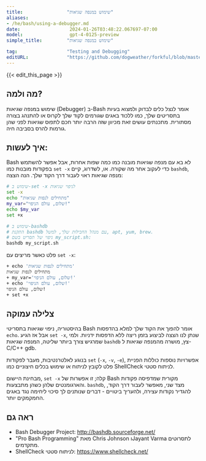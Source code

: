 ```yaml
---
title:                "שימוש במנפה שגיאות"
aliases:
- /he/bash/using-a-debugger.md
date:                  2024-01-26T03:48:22.067697-07:00
model:                 gpt-4-0125-preview
simple_title:         "שימוש במנפה שגיאות"

tag:                  "Testing and Debugging"
editURL:              "https://github.com/dogweather/forkful/blob/master/content/he/bash/using-a-debugger.md"
---
```


{{< edit_this_page >}}

## מה ולמה?
שימוש במנפה שגיאות (Debugger) ב-Bash אומר לנצל כלים לבדוק ולמצוא בעיות בתסריטים שלך, כמו ללכוד באגים שגורמים לקוד שלך לקרוס או להתנהג בצורה מסתורית. מתכנתים עושים זאת מכיוון שזה הרבה יותר חכם לתפוס שגיאות לפני שהן גורמות להרס בסביבה חיה.

## איך לעשות:
Bash לא בא עם מנפה שגיאות מובנה כמו כמה שפות אחרות, אבל אפשר להשתמש בפקודות מובנות כמו `set -x` כדי לעקוב אחר מה שקורה. או, לשדרוג, קיים `bashdb`, מנפה שגיאות ראוי לעבור דרך הקוד שלך. הנה הצצה:

```Bash
# שימוש ב-set -x לניפוי שגיאות
set -x
echo "מתחילים לנפות שגיאות"
my_var="שלום, עולם הניפוי!"
echo $my_var
set +x

# שימוש ב-bashdb
# התקנת bashdb עם מנהל החבילות שלך, למשל, apt, yum, brew.
# ניפוי של תסריט בשם my_script.sh:
bashdb my_script.sh
```

פלט כאשר מריצים עם `set -x`:
```Bash
+ echo 'מתחילים לנפות שגיאות'
מתחילים לנפות שגיאות
+ my_var='שלום, עולם הניפוי!'
+ echo 'שלום, עולם הניפוי!'
שלום, עולם הניפוי!
+ set +x
```

## צלילה עמוקה
בהיסטוריה, ניפוי שגיאות בתסריטי Bash אומר להפוך את הקוד שלך למלא בהדפסות `echo`. אבל אז הגיע `set -x`, שנתן לנו הצצה לביצוע בזמן ריצה ללא הדפסות ידניות. ולמי שמרגיש צורך ביותר שליטה, המנפה שגיאות `bashdb` צץ, מושרה מהמנפה שגיאות ל-C/C++ gdb.

בנוגע לאלטרנטיבות, מעבר לפקודות `set` (`-x`, `-v`, `-e`), אפשרויות נוספות כוללות הפניית פלט לקובץ לניתוח או שימוש בכלים חיצוניים כמו ShellCheck לניתוח סטטי.

מבחינת היישום, `set -x` קלה; זו אפשרות של Bash מקורית שמדפיסה פקודות והארגומנטים שלהן כשהן מתבצעות. `bashdb`, מצד שני, מאפשר לעבור דרך הקוד, להגדיר נקודות עצירה, ולהעריך ביטויים - דברים שנותנים לך סיכוי ליחימה נגד באגים החמקמקים יותר.

## ראה גם
- Bash Debugger Project: http://bashdb.sourceforge.net/
- "Pro Bash Programming" מאת Chris Johnson וJayant Varma לתסרוטים מתקדמים.
- ShellCheck לניתוח סטטי: https://www.shellcheck.net/
